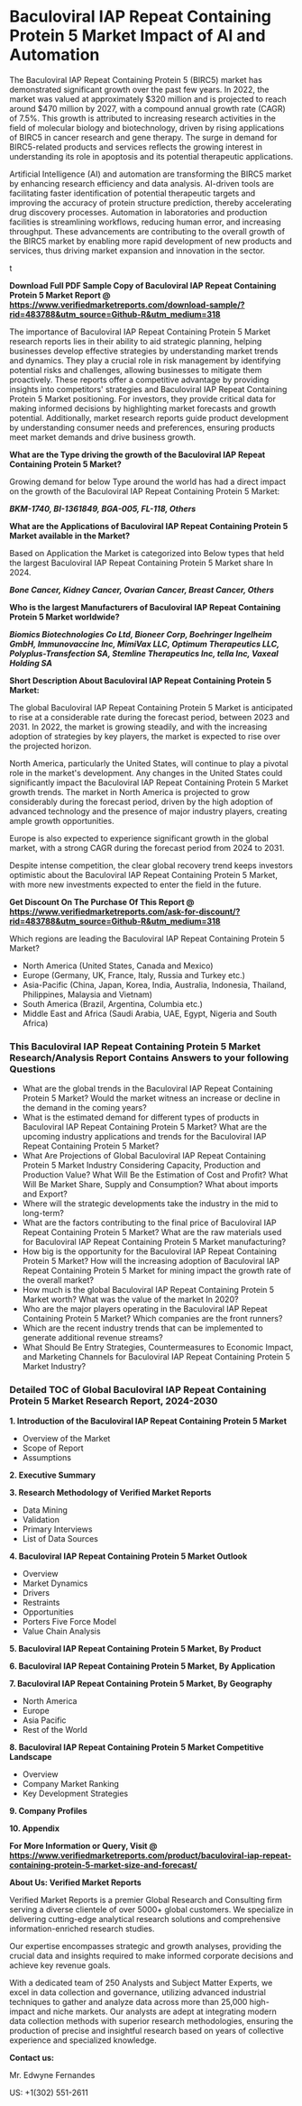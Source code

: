 <meta name="title" content="Global Baculoviral IAP Repeat Containing Protein 5 Market Impact of AI and Automation"><meta name="description" content="The Baculoviral IAP Repeat Containing Protein 5 (BIRC5) market has demonstrated significant growth over the past few years. In 2022, the market was valued at approxima"><meta name="title" content="Baculoviral IAP Repeat Containing Protein 5 Market Size, Share, Scope, Trends, Growth, Opportunities, Analysis, Forecast"><h1>Baculoviral IAP Repeat Containing Protein 5 Market Impact of AI and Automation</h1><p>The Baculoviral IAP Repeat Containing Protein 5 (BIRC5) market has demonstrated significant growth over the past few years. In 2022, the market was valued at approximately $320 million and is projected to reach around $470 million by 2027, with a compound annual growth rate (CAGR) of 7.5%. This growth is attributed to increasing research activities in the field of molecular biology and biotechnology, driven by rising applications of BIRC5 in cancer research and gene therapy. The surge in demand for BIRC5-related products and services reflects the growing interest in understanding its role in apoptosis and its potential therapeutic applications.</p><p>Artificial Intelligence (AI) and automation are transforming the BIRC5 market by enhancing research efficiency and data analysis. AI-driven tools are facilitating faster identification of potential therapeutic targets and improving the accuracy of protein structure prediction, thereby accelerating drug discovery processes. Automation in laboratories and production facilities is streamlining workflows, reducing human error, and increasing throughput. These advancements are contributing to the overall growth of the BIRC5 market by enabling more rapid development of new products and services, thus driving market expansion and innovation in the sector.</p>t</p><p id="" class=""><strong>Download Full PDF Sample Copy of Baculoviral IAP Repeat Containing Protein 5 Market Report @ <a href="https://www.verifiedmarketreports.com/download-sample/?rid=483788&utm_source=Github-R&utm_medium=318" target="_blank">https://www.verifiedmarketreports.com/download-sample/?rid=483788&utm_source=Github-R&utm_medium=318</a></strong></p><p>The importance of&nbsp;Baculoviral IAP Repeat Containing Protein 5 Market research reports lies in their ability to aid strategic planning, helping businesses develop effective strategies by understanding market trends and dynamics. They play a crucial role in risk management by identifying potential risks and challenges, allowing businesses to mitigate them proactively. These reports offer a competitive advantage by providing insights into competitors' strategies and Baculoviral IAP Repeat Containing Protein 5 Market positioning. For investors, they provide critical data for making informed decisions by highlighting market forecasts and growth potential. Additionally, market research reports guide product development by understanding consumer needs and preferences, ensuring products meet market demands and drive business growth.</p><p><strong>What are the&nbsp;Type driving the growth of the Baculoviral IAP Repeat Containing Protein 5 Market?</strong></p><p id="" class="">Growing demand for below Type around the world has had a direct impact on the growth of the Baculoviral IAP Repeat Containing Protein 5 Market:</p><em><strong>BKM-1740, BI-1361849, BGA-005, FL-118, Others</strong></em></p><strong>What are the&nbsp;Applications&nbsp;of Baculoviral IAP Repeat Containing Protein 5 Market available in the Market?</strong></p><p id="" class="">Based on Application the Market is categorized into Below types that held the largest Baculoviral IAP Repeat Containing Protein 5 Market share In 2024.</p><em><strong>Bone Cancer, Kidney Cancer, Ovarian Cancer, Breast Cancer, Others</strong></em></p><strong>Who is the largest Manufacturers of Baculoviral IAP Repeat Containing Protein 5 Market worldwide?</strong></p><p><em><strong>Biomics Biotechnologies Co Ltd, Bioneer Corp, Boehringer Ingelheim GmbH, Immunovaccine Inc, MimiVax LLC, Optimum Therapeutics LLC, Polyplus-Transfection SA, Stemline Therapeutics Inc, tella Inc, Vaxeal Holding SA</strong></em></p><p id="" class=""><strong>Short Description About Baculoviral IAP Repeat Containing Protein 5 Market:</strong></p><p>The global Baculoviral IAP Repeat Containing Protein 5 Market is anticipated to rise at a considerable rate during the forecast period, between 2023 and 2031. In 2022, the market is growing steadily, and with the increasing adoption of strategies by key players, the market is expected to rise over the projected horizon.</p><p>North America, particularly the United States, will continue to play a pivotal role in the market's development. Any changes in the United States could significantly impact the Baculoviral IAP Repeat Containing Protein 5 Market growth trends. The market in North America is projected to grow considerably during the forecast period, driven by the high adoption of advanced technology and the presence of major industry players, creating ample growth opportunities.</p><p>Europe is also expected to experience significant growth in the global market, with a strong CAGR during the forecast period from 2024 to 2031.</p><p>Despite intense competition, the clear global recovery trend keeps investors optimistic about the Baculoviral IAP Repeat Containing Protein 5 Market, with more new investments expected to enter the field in the future.</p><p id="" class=""><strong>Get Discount On The Purchase Of This Report @ <a href="https://www.verifiedmarketreports.com/ask-for-discount/?rid=483788&utm_source=Github-R&utm_medium=318" target="_blank">https://www.verifiedmarketreports.com/ask-for-discount/?rid=483788&utm_source=Github-R&utm_medium=318</a></strong></p>Which regions are leading the Baculoviral IAP Repeat Containing Protein 5 Market?</p><ul><li>North America (United States, Canada and Mexico)</li><li>Europe (Germany, UK, France, Italy, Russia and Turkey etc.)</li><li>Asia-Pacific (China, Japan, Korea, India, Australia, Indonesia, Thailand, Philippines, Malaysia and Vietnam)</li><li>South America (Brazil, Argentina, Columbia etc.)</li><li>Middle East and Africa (Saudi Arabia, UAE, Egypt, Nigeria and South Africa)</li></ul><h3 id="" class="">This Baculoviral IAP Repeat Containing Protein 5 Market Research/Analysis Report Contains Answers to your following Questions</h3><ul><li>What are the global trends in the Baculoviral IAP Repeat Containing Protein 5 Market? Would the market witness an increase or decline in the demand in the coming years?</li><li>What is the estimated demand for different types of products in Baculoviral IAP Repeat Containing Protein 5 Market? What are the upcoming industry applications and trends for the Baculoviral IAP Repeat Containing Protein 5 Market?</li><li>What Are Projections of Global Baculoviral IAP Repeat Containing Protein 5 Market Industry Considering Capacity, Production and Production Value? What Will Be the Estimation of Cost and Profit? What Will Be Market Share, Supply and Consumption? What about imports and Export?</li><li>Where will the strategic developments take the industry in the mid to long-term?</li><li>What are the factors contributing to the final price of Baculoviral IAP Repeat Containing Protein 5 Market? What are the raw materials used for Baculoviral IAP Repeat Containing Protein 5 Market manufacturing?</li><li>How big is the opportunity for the Baculoviral IAP Repeat Containing Protein 5 Market? How will the increasing adoption of Baculoviral IAP Repeat Containing Protein 5 Market for mining impact the growth rate of the overall market?</li><li>How much is the global Baculoviral IAP Repeat Containing Protein 5 Market worth? What was the value of the market In 2020?</li><li>Who are the major players operating in the Baculoviral IAP Repeat Containing Protein 5 Market? Which companies are the front runners?</li><li>Which are the recent industry trends that can be implemented to generate additional revenue streams?</li><li>What Should Be Entry Strategies, Countermeasures to Economic Impact, and Marketing Channels for Baculoviral IAP Repeat Containing Protein 5 Market Industry?</li></ul><h3 id="" class="">Detailed TOC of Global Baculoviral IAP Repeat Containing Protein 5 Market Research Report, 2024-2030</h3><p id="" class=""><strong>1. Introduction of the Baculoviral IAP Repeat Containing Protein 5 Market</strong></p><ul><li>Overview of the Market</li><li>Scope of Report</li><li>Assumptions</li></ul><p id="" class=""><strong>2. Executive Summary</strong></p><p id="" class=""><strong>3. Research Methodology of Verified Market Reports</strong></p><ul><li>Data Mining</li><li>Validation</li><li>Primary Interviews</li><li>List of Data Sources</li></ul><p id="" class=""><strong>4. Baculoviral IAP Repeat Containing Protein 5 Market Outlook</strong></p><ul><li>Overview</li><li>Market Dynamics</li><li>Drivers</li><li>Restraints</li><li>Opportunities</li><li>Porters Five Force Model</li><li>Value Chain Analysis</li></ul><p id="" class=""><strong>5. Baculoviral IAP Repeat Containing Protein 5 Market, By Product</strong></p><p id="" class=""><strong>6. Baculoviral IAP Repeat Containing Protein 5 Market, By Application</strong></p><p id="" class=""><strong>7. Baculoviral IAP Repeat Containing Protein 5 Market, By Geography</strong></p><ul><li>North America</li><li>Europe</li><li>Asia Pacific</li><li>Rest of the World</li></ul><p id="" class=""><strong>8. Baculoviral IAP Repeat Containing Protein 5 Market Competitive Landscape</strong></p><ul><li>Overview</li><li>Company Market Ranking</li><li>Key Development Strategies</li></ul><p id="" class=""><strong>9. Company Profiles</strong></p><p id="" class=""><strong>10. Appendix</strong></p><p id="" class=""><strong>For More Information or Query, Visit @ <a href="https://www.verifiedmarketreports.com/product/baculoviral-iap-repeat-containing-protein-5-market-size-and-forecast/" target="_blank">https://www.verifiedmarketreports.com/product/baculoviral-iap-repeat-containing-protein-5-market-size-and-forecast/</a></strong></p><p id="" class=""><strong>About Us: Verified Market Reports</strong></p><p id="" class="">Verified Market Reports is a premier Global Research and Consulting firm serving a diverse clientele of over 5000+ global customers. We specialize in delivering cutting-edge analytical research solutions and comprehensive information-enriched research studies.</p><p id="" class="">Our expertise encompasses strategic and growth analyses, providing the crucial data and insights required to make informed corporate decisions and achieve key revenue goals.</p><p id="" class="">With a dedicated team of 250 Analysts and Subject Matter Experts, we excel in data collection and governance, utilizing advanced industrial techniques to gather and analyze data across more than 25,000 high-impact and niche markets. Our analysts are adept at integrating modern data collection methods with superior research methodologies, ensuring the production of precise and insightful research based on years of collective experience and specialized knowledge.</p><p id="" class=""><strong>Contact us:</strong></p><p id="" class="">Mr. Edwyne Fernandes</p><p id="" class="">US: +1(302) 551-2611</p>